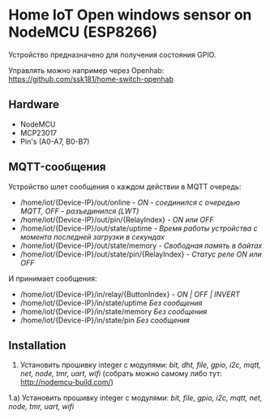 # Home IoT Open windows sensor on NodeMCU (ESP8266)
Устройство предназначено для получения состояния GPIO.

Управлять можно например через Openhab:
https://github.com/ssk181/home-switch-openhab

## Hardware
- NodeMCU
- MCP23017
- Pin's (A0-A7, B0-B7)

## MQTT-сообщения
Устройство шлет сообщения о каждом действии в MQTT очередь:

- /home/iot/{Device-IP}/out/online               *- ON - соединился с очередью MQTT, OFF - разъединился (LWT)*
- /home/iot/{Device-IP}/out/pin/{RelayIndex}     *- ON или OFF*
- /home/iot/{Device-IP}/out/state/uptime         *- Время работы устройства с момента последней загрузки в секундах*
- /home/iot/{Device-IP}/out/state/memory         *- Свободная память в байтах*
- /home/iot/{Device-IP}/out/state/pin/{RelayIndex} *- Статус реле ON или OFF*

И принимает сообщения:
- /home/iot/{Device-IP}/in/relay/{ButtonIndex}  *- ON | OFF | INVERT*
- /home/iot/{Device-IP}/in/state/uptime         *Без сообщения*
- /home/iot/{Device-IP}/in/state/memory         *Без сообщения*
- /home/iot/{Device-IP}/in/state/pin            *Без сообщения*

## Installation
1. Установить прошивку integer с модулями: *bit, dht, file, gpio, i2c, mqtt, net, node, tmr, uart, wifi* 
(собрать можно самому либо тут: http://nodemcu-build.com/)

1.a) Установить прошивку integer с модулями: *bit, file, gpio, i2c, mqtt, net, node, tmr, uart, wifi* 
